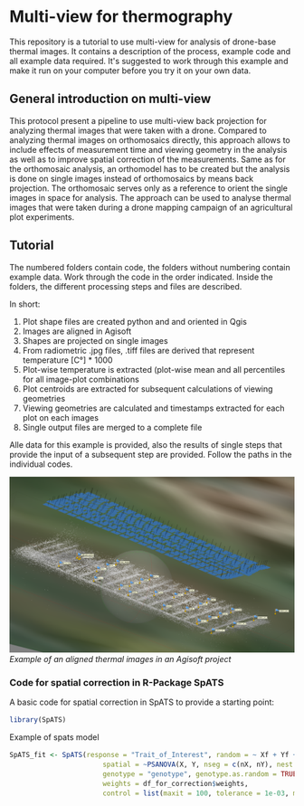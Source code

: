 # Multi-view for thermography

This repository is a tutorial to use multi-view for analysis of drone-base thermal images. It contains a description of the process, example code and all example data required. It's suggested to work through this example and make it run on your computer before you try it on your own data.

## General introduction on multi-view

This protocol present a pipeline to use multi-view back projection for analyzing thermal images that were taken with a drone. Compared to analyzing thermal images on orthomosaics directly, this approach allows to include effects of measurement time and viewing geometry in the analysis as well as to improve spatial correction of the measurements. Same as for the orthomosaic analysis, an orthomodel has to be created but the analysis is done on single images instead of orthomosaics by means back projection. The orthomosaic serves only as a reference to orient the single images in space for analysis.
The approach can be used to analyse thermal images that were taken during a drone mapping campaign of an agricultural plot experiments.

## Tutorial

The numbered folders contain code, the folders without numbering contain example data. Work through the code in the order indicated. Inside the folders, the different processing steps and files are described. 

In short:
1. Plot shape files are created python and and oriented in Qgis
1. Images are aligned in Agisoft
1. Shapes are projected on single images
1. From radiometric .jpg files, .tiff files are derived that represent temperature [C°] * 1000 
1. Plot-wise temperature is extracted (plot-wise mean and all percentiles for all image-plot combinations
1. Plot centroids are extracted for subsequent calculations of viewing geometries
1. Viewing geometries are calculated and timestamps extracted for each plot on each images
1. Single output files are merged to a complete file

Alle  data for this example is provided, also the results of single steps that provide the input of a subsequent step are provided. Follow the paths in the individual codes.


![Example of Agisoft](Images/AgisoftExample.PNG)
*Example of an aligned thermal images in an Agisoft project*


### Code for spatial correction in R-Package SpATS

A basic code for spatial correction in SpATS to provide a starting point:

```R
library(SpATS)
```
Example of spats model
```R
SpATS_fit <- SpATS(response = "Trait_of_Interest", random = ~ Xf + Yf + Plot_label + genotype:block_factor_names.treatment, fixed = ~ block_factor_names.treatment + block_factor_names.replication,
                       spatial = ~PSANOVA(X, Y, nseg = c(nX, nY), nest.div = c(1,1),
                       genotype = "genotype", genotype.as.random = TRUE, data = df_for_correction,
                       weights = df_for_correction$weights,
                       control = list(maxit = 100, tolerance = 1e-03, monitoring = 0))
```
